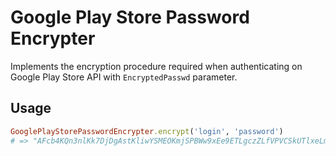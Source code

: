# Google Play Store Password Encrypter

Implements the encryption procedure required when authenticating on Google Play Store API with `EncryptedPasswd` parameter.

## Usage

```ruby
GooglePlayStorePasswordEncrypter.encrypt('login', 'password')
# => "AFcb4KQn3nlKk7DjDgAstKliwYSMEOKmjSPBWw9xEe9ETLgczZLfVPVCSkUTlxeLm2BmT75MZrborljKTNMmoIyT8HIdRugkLwbigWTpeGYulI8WYfy7sYlxpNTXEP8o4eeF7bTCkNG6DqBgWr1yFOM5FratC1WgIw7C3qwfEJEGu_DoUg=="
 ```

